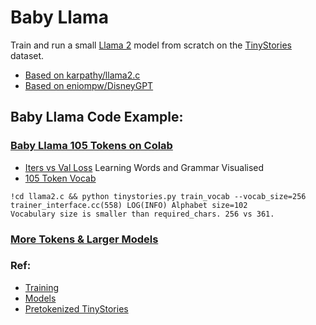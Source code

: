 # Baby Llama

Train and run a small [Llama 2](https://ai.meta.com/llama/) model from scratch on the [TinyStories](https://huggingface.co/datasets/roneneldan/TinyStories) dataset.
* [Based on karpathy/llama2.c](https://github.com/karpathy/llama2.c)
* [Based on eniompw/DisneyGPT](https://github.com/eniompw/DisneyGPT)

## Baby Llama Code Example:

### [Baby Llama 105 Tokens on Colab](https://github.com/EN10/BabyLlama/blob/main/Baby_Llama_105.ipynb)   
* [Iters vs Val Loss](https://github.com/EN10/BabyLlama/blob/main/tok105/iters-vs-val-loss.md)  Learning Words and Grammar Visualised  
* [105 Token Vocab](https://github.com/EN10/BabyLlama/blob/main/tok105/tok105.vocab)

```
!cd llama2.c && python tinystories.py train_vocab --vocab_size=256
trainer_interface.cc(558) LOG(INFO) Alphabet size=102
Vocabulary size is smaller than required_chars. 256 vs 361.
```

### [More Tokens & Larger Models](https://github.com/EN10/BabyLlama/blob/main/Model-Sizes.md)

### Ref:
* [Training](https://github.com/karpathy/llama2.c#training)
* [Models](https://github.com/karpathy/llama2.c#models)
* [Pretokenized TinyStories](https://huggingface.co/datasets/enio/TinyStories)
